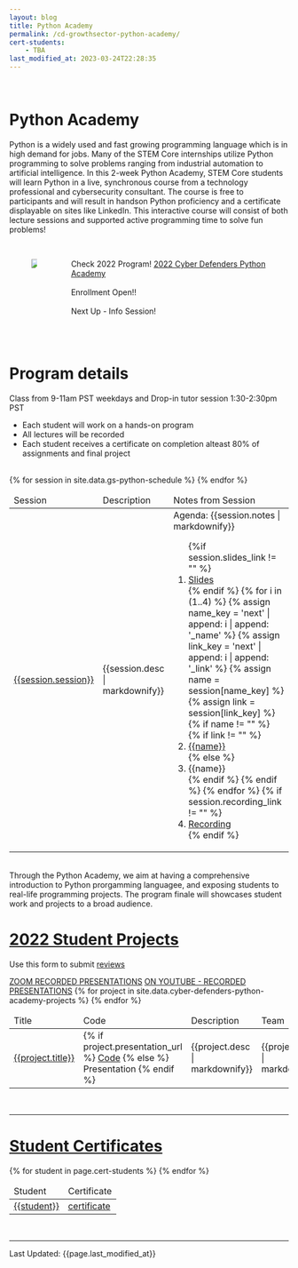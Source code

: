 ```yaml
---
layout: blog
title: Python Academy
permalink: /cd-growthsector-python-academy/
cert-students:
    - TBA
last_modified_at: 2023-03-24T22:28:35
---
```

<br/>
<h1 class="title">Python Academy</h1>

Python is a widely used and fast growing programming language which is in high demand for jobs.  Many of the STEM Core internships utilize Python programming to solve problems ranging from industrial automation to artificial intelligence.  In this 2-week Python Academy, STEM Core students will learn Python in a live, synchronous course from a technology professional and cybersecurity consultant.  The course is free to participants and will result in handson Python proficiency and a certificate displayable on sites like LinkedIn.  This interactive course will consist of both lecture sessions and supported active programming time to solve fun problems!

<br/>
<section>
<div class="container">
    <div class="columns is-multiline is-mobile is-centered">
        <div class="column is-one-third">
            <figure class="image">
            <img src="{{site.url}}{{site.baseurl}}assets/images/gs-python.png"/>
            </figure>
        </div>
        <div class="column is-two-third">
        <p class="has-text-left">   
            <div>
                <span class="tag is-danger">Check 2022 Program!</span> <a href='/2022-cd-growthsector-python-academy/'>2022 Cyber Defenders Python Academy</a>
                <br/> <br/>
                <span class="tag is-danger">Enrollment Open!!</span>
                <br/> <br/>
                <span class="tag is-danger">Next Up - Info Session!</span>
                <br/> <br/>
            </div>
            </p>
        </div>
    </div>
</div>
</section>

<br/>
<h1 class="title">Program details</h1>
<div>
    <p class="tag is-info">Class from 9-11am PST weekdays and Drop-in tutor session 1:30-2:30pm PST</p>
    <ul>
        <li>Each student will work on a hands-on program</li>
        <li>All lectures will be recorded</li>
        <li>Each student receives a certificate on completion alteast 80% of assignments and final project</li>
    </ul>
</div>
<br/>
<table class="table is-bordered is-striped">
    <thead>
        <td>Session</td><td>Description</td><td>Notes from Session</td>
    </thead>
    <tbody>
    {% for session in site.data.gs-python-schedule %} 
    <tr>
        <td><a id="{{session.session| url_encode}}" href="#{{session.session | url_encode}}">{{session.session}}</a></td>
        <td>{{session.desc | markdownify}}</td>
        <td>Agenda: {{session.notes | markdownify}}
            <ol>
            {%if session.slides_link != "" %}
                <li><a href="{{session.slides_link}}" class="tag is-info">Slides</a></li>
            {% endif %}
            {% for i in (1..4) %}
                {% assign name_key = 'next' | append: i | append: '_name' %}
                {% assign link_key = 'next' | append: i | append: '_link' %}
                {% assign name = session[name_key] %}
                {% assign link = session[link_key] %}
                {% if name != "" %}
                    {% if link != "" %}
                    <li><a href="{{link}}" class="tag is-warning">{{name}}</a></li>
                    {% else %}
                    <li>{{name}}</li>
                    {% endif %}
                {% endif %}
            {% endfor %}
            {% if session.recording_link != "" %}                
                <li><a href="{{session.recording_link}}" class="tag is-info">Recording</a></li>
            {% endif %}
            </ol>
        </td>
    </tr>
    {% endfor %}
    </tbody>
</table>

<br/>
Through the Python Academy, we aim at having a comprehensive introduction to Python prorgamming languagee, and exposing students to real-life programming projects. The program finale will showcases student work and projects to a broad audience.
<br/>

<h1 class="title"><a id="projects" href="#projects">2022 Student Projects</a></h1>
<p>Use this form to submit <a href="https://docs.google.com/forms/d/e/1FAIpQLSeA_lMQWVrwFkEvh9cOjFISOkabSacRtEo0Tuk_7-AIlfp-Zg/viewform">reviews</a></p>
<a class="tag is-danger" href="https://us02web.zoom.us/rec/share/GSHhYNjl_vOBhD73XP7vZlmfzYooYYHv-J3Pt7oeS6FuJ_xAMq9Av4TM7pz4Wq2e.y5pWWIbKhp2zndGE">ZOOM RECORDED PRESENTATIONS</a>
<a class="tag is-info" href="https://www.youtube.com/watch?v=8L_1c8vztM4">ON YOUTUBE - RECORDED PRESENTATIONS</a>
<table class="table is-bordered is-striped">
    <thead>
        <td>Title</td><td>Code</td><td>Description</td><td>Team</td>
    </thead>
    <tbody>
    {% for project in site.data.cyber-defenders-python-academy-projects %} 
    <tr>
        <td><a id="{{project.title| url_encode}}" href="#{{project.title | url_encode}}">{{project.title}}</a></td>
        <td>{% if project.presentation_url %}
            <a href="{{project.presentation_url}}">Code</a>
            {% else %}
            Presentation
            {% endif %}
            </td>
        <td>{{project.desc | markdownify}}</td>
        <td>{{project.team | markdownify}}</td>
    </tr>
    {% endfor %}
    </tbody>
</table>
<br/>
<hr/>

<h1 class="title"><a id="certificates" href="#certificates">Student Certificates</a></h1>
<table class="table is-bordered is-striped">
    <thead>
        <td>Student</td><td>Certificate</td>
    </thead>
    <tbody>
    {% for student in page.cert-students %} 
    <tr>
        <td><a id="{{student | url_encode}}" href="#{{student | url_encode}}">{{student}}</a></td>
        <td><a href="{{site.url}}{{site.baseurl}}assets/images/gs-certs/png/{{student | replace: ' ','_'}}.png">certificate</a></td>
    </tr>
    {% endfor %}
    </tbody>
</table>
<br/>

<hr/>
Last Updated: {{page.last_modified_at}}